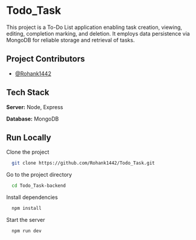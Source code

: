 # Todo_Task

This project is a To-Do List application enabling task creation, viewing, editing, completion marking, and deletion.
It employs data persistence via MongoDB for reliable storage and retrieval of tasks.

## Project Contributors

- [@Rohank1442](https://github.com/Rohank1442)

## Tech Stack

**Server:** Node, Express

**Database:** MongoDB

## Run Locally

Clone the project

```bash
  git clone https://github.com/Rohank1442/Todo_Task.git
```

Go to the project directory

```bash
  cd Todo_Task-backend
```

Install dependencies

```bash
  npm install
```

Start the server

```bash
  npm run dev
```
